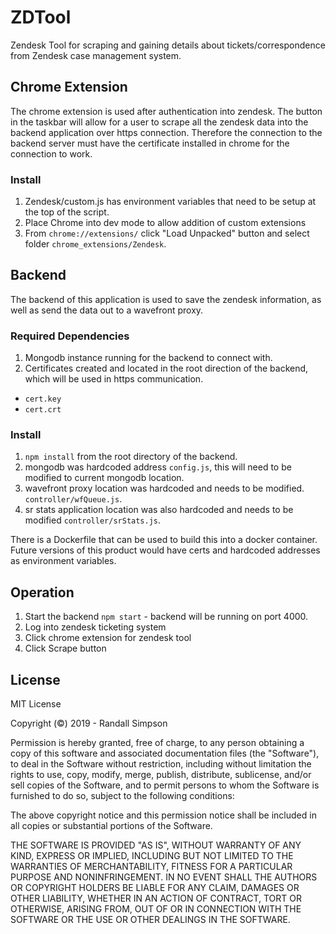 # ZDTool
Zendesk Tool for scraping and gaining details about tickets/correspondence from Zendesk case management system.

## Chrome Extension

The chrome extension is used after authentication into zendesk.  The button in the taskbar will allow for a user to scrape all the zendesk data into the backend application over https connection.  Therefore the connection to the backend server must have the certificate installed in chrome for the connection to work.

### Install

1. Zendesk/custom.js has environment variables that need to be setup at the top of the script.
2. Place Chrome into dev mode to allow addition of custom extensions
3. From `chrome://extensions/` click "Load Unpacked" button and select folder `chrome_extensions/Zendesk`.

## Backend

The backend of this application is used to save the zendesk information, as well as send the data out to a wavefront proxy.

### Required Dependencies

1. Mongodb instance running for the backend to connect with.
2. Certificates created and located in the root direction of the backend, which will be used in https communication.
  * `cert.key`
  * `cert.crt`
  
### Install

1. `npm install` from the root directory of the backend.
2. mongodb was hardcoded address `config.js`, this will need to be modified to current mongodb location.
3. wavefront proxy location was hardcoded and needs to be modified. `controller/wfQueue.js`.
4. sr stats application location was also hardcoded and needs to be modified `controller/srStats.js`.

There is a Dockerfile that can be used to build this into a docker container.  Future versions of this product would have certs and hardcoded addresses as environment variables.

## Operation

1. Start the backend `npm start` - backend will be running on port 4000.
2. Log into zendesk ticketing system
3. Click chrome extension for zendesk tool
4. Click Scrape button

## License

MIT License

Copyright (©) 2019 - Randall Simpson

Permission is hereby granted, free of charge, to any person obtaining a copy
of this software and associated documentation files (the "Software"), to deal
in the Software without restriction, including without limitation the rights
to use, copy, modify, merge, publish, distribute, sublicense, and/or sell
copies of the Software, and to permit persons to whom the Software is
furnished to do so, subject to the following conditions:

The above copyright notice and this permission notice shall be included in all
copies or substantial portions of the Software.

THE SOFTWARE IS PROVIDED "AS IS", WITHOUT WARRANTY OF ANY KIND, EXPRESS OR
IMPLIED, INCLUDING BUT NOT LIMITED TO THE WARRANTIES OF MERCHANTABILITY,
FITNESS FOR A PARTICULAR PURPOSE AND NONINFRINGEMENT. IN NO EVENT SHALL THE
AUTHORS OR COPYRIGHT HOLDERS BE LIABLE FOR ANY CLAIM, DAMAGES OR OTHER
LIABILITY, WHETHER IN AN ACTION OF CONTRACT, TORT OR OTHERWISE, ARISING FROM,
OUT OF OR IN CONNECTION WITH THE SOFTWARE OR THE USE OR OTHER DEALINGS IN THE
SOFTWARE.